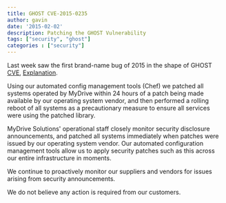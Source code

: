 ```yaml
---
title: GHOST CVE-2015-0235
author: gavin
date: '2015-02-02'
description: Patching the GHOST Vulnerability
tags: ["security", "ghost"]
categories : ["security"]
---
```


Last week saw the first brand-name bug of 2015 in the shape of GHOST
[CVE](https://bugzilla.redhat.com/show_bug.cgi?id=CVE-2015-0235),
[Explanation](http://ma.ttias.be/ghost-critical-glibc-update-cve-2015-0235-gethostbyname-calls/).

Using our automated config management tools (Chef) we patched all systems
operated by MyDrive within 24 hours of a patch being made available by our
operating system vendor, and then performed a rolling reboot of all systems as
a precautionary measure to ensure all services were using the patched library.

MyDrive Solutions' operational staff closely monitor security disclosure
announcements, and patched all systems immediately when patches were issued by
our operating system vendor. Our automated configuration management tools
allow us to apply security patches such as this across our entire
infrastructure in moments.

We continue to proactively monitor our suppliers and vendors for issues
arising from security announcements.

We do not believe any action is required from our customers.
